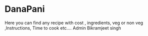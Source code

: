 # DanaPani
Here you can find any recipe with cost , ingredients, veg or non veg ,Instructions, Time to cook etc....
Admin Bikramjeet singh
